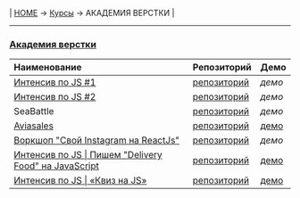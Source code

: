 | [HOME](https://github.com/vik-vavilikhin/vik-vavilikhin.github.io) 
&rarr; [Курсы](https://github.com/vik-vavilikhin/Courses) &rarr; АКАДЕМИЯ ВЕРСТКИ |

-------------------------------------------------------------------------------
### **[Академия верстки](https://glo-academy.ru/frontenddeveloper/)**
|                      Наименование                      | Репозиторий | Демо |
|:-------------------------------------------------------|:------------|:-----|
|[Интенсив по JS #1](https://www.youtube.com/watch?v=NHB0OJg9CMU)|[репозиторий](https://github.com/vik-vavilikhin/GloAcademy/tree/master/JS/IntensiveJS%231)|_демо_|
|[Интенсив по JS #2](https://www.youtube.com/watch?v=lzwieQQDxLY&list=PLSoSRmO9N3goLCoLIVP2HEqlDozvJnkh0&index=4)|[репозиторий](https://github.com/vik-vavilikhin/GloAcademy/tree/master/JS/IntensiveJS%232)|_демо_|
|SeaBattle|[репозиторий](https://github.com/vik-vavilikhin/GloAcademy/tree/master/JS/IntensiveJS%233SeaBattle)|_демо_|
|[Aviasales](https://www.youtube.com/watch?v=GPZw1YjI0jQ)|[репозиторий](https://github.com/vik-vavilikhin/GloAcademy/tree/master/JS/IntensiveJS%234Aviasales)|[демо](https://vik-vavilikhin.github.io/GloAcademy/JS/IntensiveJS%234Aviasales/)|
|[Воркшоп "Свой Instagram на ReactJs"](https://study.up-skills.ru/teach/control/stream/view/id/9053832) |[репозиторий](https://github.com/vik-vavilikhin/GloAcademy/tree/master/JS/React_WorkShop)|_демо_|
|[Интенсив по JS \| Пишем "Delivery Food" на JavaScript](https://study.up-skills.ru/teach/control/stream/view/id/184641829)|[репозиторий](https://github.com/vik-vavilikhin/GloAcademy/tree/master/JS/delivery-food)|[демо](https://vik-vavilikhin.github.io/GloAcademy/JS/delivery-food/)|
|[Интенсив по JS \| «Квиз на JS»](https://www.youtube.com/playlist?list=PLSoSRmO9N3grMtQ5ckqFoRMGUynpuoa3Q)|[репозиторий](https://github.com/vik-vavilikhin/GloAcademy/tree/master/JS/IntensiveJS%235Burger)|[демо](https://vik-vavilikhin.github.io/GloAcademy/JS/IntensiveJS%235Burger/)|

<!-- |[Веб-разработчик 10.0](https://study.up-skills.ru/teach/control/stream/view/id/6290544)|[репозиторий](https://github.com/vik-vavilikhin/GloAcademy/tree/master/Loyouts/WebMaster10)|[демо-1](), [демо-2]()| -->
